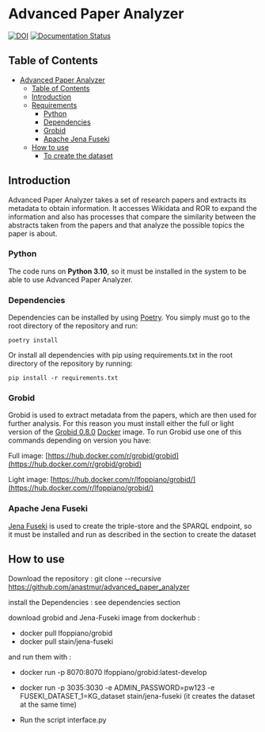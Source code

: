 # Advanced Paper Analyzer

[![DOI](https://zenodo.org/badge/DOI/10.5281/zenodo.11243971.svg)](https://doi.org/10.5281/zenodo.11243971)
[![Documentation Status](https://readthedocs.org/projects/advanced-paper-analyzer/badge/?version=latest)](https://advanced-paper-analyzer.readthedocs.io/en/latest/?badge=latest)

## Table of Contents
- [Advanced Paper Analyzer](#advanced-paper-analyzer)
  - [Table of Contents](#table-of-contents)
  - [Introduction](#introduction)
  - [Requirements](#requirements)
    - [Python](#python)
    - [Dependencies](#dependencies)
    - [Grobid](#grobid)
    - [Apache Jena Fuseki](#apache-jena-fuseki)
  - [How to use](#how-to-use)
    - [To create the dataset](#to-create-the-dataset)

## Introduction
Advanced Paper Analyzer takes a set of research papers and extracts its metadata to obtain information. It accesses Wikidata and ROR to expand the information and also has processes that compare the similarity between the abstracts taken from the papers and that analyze the possible topics the paper is about.


### Python
The code runs on **Python 3.10**, so it must be installed in the system to be able to use Advanced Paper Analyzer.

### Dependencies
Dependencies can be installed by using [Poetry](https://python-poetry.org/). You simply must go to the root directory of the repository and run:

    poetry install

Or install all dependencies with pip using requirements.txt in the root directory of the repository by running:

    pip install -r requirements.txt

### Grobid
Grobid is used to extract metadata from the papers, which are then used for further analysis. For this reason you must install either the full or light version of the [Grobid 0.8.0](https://grobid.readthedocs.io/en/latest/) [Docker](https://www.docker.com/) image. 
To run Grobid use one of this commands depending on version you have:

Full image:
[https://hub.docker.com/r/grobid/grobid](https://hub.docker.com/r/grobid/grobid)

Light image:
[https://hub.docker.com/r/lfoppiano/grobid/](https://hub.docker.com/r/lfoppiano/grobid/)

### Apache Jena Fuseki
[Jena Fuseki](https://jena.apache.org/documentation/fuseki2/) is used to create the triple-store and the SPARQL endpoint, so it must be installed and run as described in the section to create the dataset

## How to use

Download the repository : git clone --recursive https://github.com/anastmur/advanced_paper_analyzer

install the Dependencies : see dependencies section

download grobid and Jena-Fuseki image from dockerhub : 
- docker pull lfoppiano/grobid
- docker pull stain/jena-fuseki

and run them with : 
- docker run -p 8070:8070 lfoppiano/grobid:latest-develop
- docker run -p 3035:3030 -e ADMIN_PASSWORD=pw123 -e FUSEKI_DATASET_1=KG_dataset stain/jena-fuseki
(it creates the dataset at the same time)

- Run the script interface.py

    
